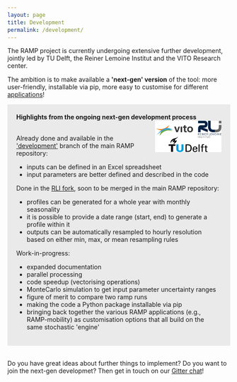 ```yaml
---
layout: page
title: Development
permalink: /development/
---
```


The RAMP project is currently undergoing extensive further development, jointly led by TU Delft, the Reiner Lemoine Institut and the VITO Research center. 

The ambition is to make available a **'next-gen' version** of the tool: more user-friendly, installable via pip, more easy to customise for different [applications](/applications)!


<div style="background-color: #EAEAEA; text-align:left; vertical-align: middle; padding:20px 20px;" width="350">
<h style="color: "><b>Highlights from the ongoing next-gen development process</b></h>
<img src="/assets/logos_dev.svg" width="150" align="right" class="pad-top-left"/>

<br>
<br>
<p>Already done and available in the <a href="https://github.com/RAMP-project/RAMP/tree/development">'development'</a> branch of the main RAMP repository:
<br>
<ul>
  <li>inputs can be defined in an Excel spreadsheet</li>
  <li>input parameters are better defined and described in the code</li>
</ul>
</p>

<p>Done in the <a href="https://github.com/rl-institut/RAMP/tree/feature/change-output-format">RLI fork</a>, soon to be merged in the main RAMP repository:

<ul>
  <li>profiles can be generated for a whole year with monthly seasonality</li>
  <li>it is possible to provide a date range (start, end) to generate a profile within it</li>
  <li>outputs can be automatically resampled to hourly resolution based on either min, max, or mean resampling rules</li>
</ul></p>

<p>Work-in-progress:
<br>

<ul>
  <li>expanded documentation</li>
  <li>parallel processing</li>
  <li>code speedup (vectorising operations)</li>
  <li>MonteCarlo simulation to get input parameter uncertainty ranges</li>
  <li>figure of merit to compare two ramp runs</li>
  <li>making the code a Python package installable via pip</li>
  <li>bringing back together the various RAMP applications (e.g., RAMP-mobility) as customisation options that all build on the same stochastic 'engine'</li>
</ul></p>
</div>
<br>

Do you have great ideas about further things to implement? Do you want to join the next-gen developmet? 
Then get in touch on our [Gitter chat](https://gitter.im/RAMP-project/community)!

